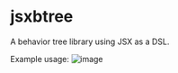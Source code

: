 # jsxbtree

A behavior tree library using JSX as a DSL.

Example usage:
![image](https://user-images.githubusercontent.com/5861090/188404926-f7cceb4b-264d-49f1-a81a-5f9a33a87746.png)
